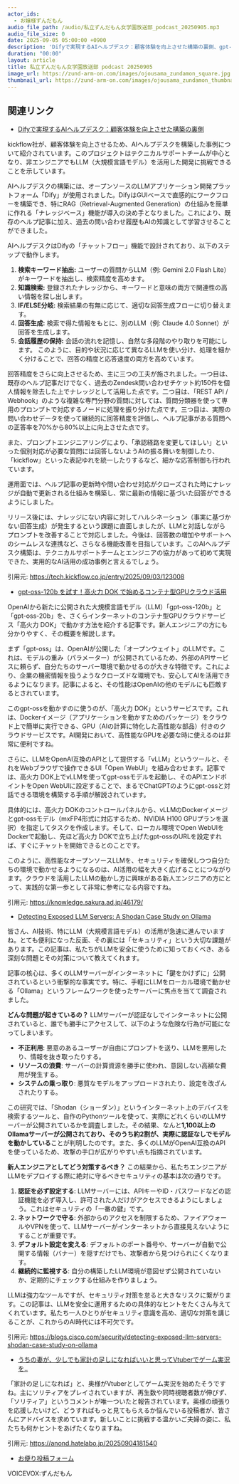 ```yaml
---
actor_ids:
  - お嬢様ずんだもん
audio_file_path: /audio/私立ずんだもん女学園放送部_podcast_20250905.mp3
audio_file_size: 0
date: 2025-09-05 05:00:00 +0900
description: 'Difyで実現するAIヘルプデスク：顧客体験を向上させた構築の裏側、gpt-oss-120b を試す！高火力 DOK で始めるコンテナ型GPUクラウド活用、Detecting Exposed LLM Servers: A Shodan Case Study on Ollama、うちの妻が、少しでも家計の足しになればいいと思ってVtuberでゲーム実況を..'
duration: "00:00"
layout: article
title: 私立ずんだもん女学園放送部 podcast 20250905
image_url: https://zund-arm-on.com/images/ojousama_zundamon_square.jpg
thumbnail_url: https://zund-arm-on.com/images/ojousama_zundamon_thumbnail.jpg
---
```


## 関連リンク


- [Difyで実現するAIヘルプデスク：顧客体験を向上させた構築の裏側](https://tech.kickflow.co.jp/entry/2025/09/03/123008)  


kickflow社が、顧客体験を向上させるため、AIヘルプデスクを構築した事例について紹介されています。このプロジェクトはテクニカルサポートチームが中心となり、非エンジニアでもLLM（大規模言語モデル）を活用した開発に挑戦できることを示しています。

AIヘルプデスクの構築には、オープンソースのLLMアプリケーション開発プラットフォーム「Dify」が使用されました。DifyはGUIベースで直感的にワークフローを構築でき、特にRAG（Retrieval-Augmented Generation）の仕組みを簡単に作れる「ナレッジベース」機能が導入の決め手となりました。これにより、既存のヘルプ記事に加え、過去の問い合わせ履歴もAIの知識として学習させることができました。

AIヘルプデスクはDifyの「チャットフロー」機能で設計されており、以下のステップで動作します。
1.  **検索キーワード抽出:** ユーザーの質問からLLM（例: Gemini 2.0 Flash Lite）がキーワードを抽出し、検索精度を高めます。
2.  **知識検索:** 登録されたナレッジから、キーワードと意味の両方で関連性の高い情報を探し出します。
3.  **IF/ELSE分岐:** 検索結果の有無に応じて、適切な回答生成フローに切り替えます。
4.  **回答生成:** 検索で得た情報をもとに、別のLLM（例: Claude 4.0 Sonnet）が回答を生成します。
5.  **会話履歴の保持:** 会話の流れを記憶し、自然な多段階のやり取りを可能にします。
このように、目的や状況に応じて異なるLLMを使い分け、処理を細かく分けることで、回答の精度と応答速度の両方を高めています。

回答精度をさらに向上させるため、主に三つの工夫が施されました。一つ目は、既存のヘルプ記事だけでなく、過去のZendesk問い合わせチケット約150件を個人情報を除去した上でナレッジとして活用した点です。二つ目は、「REST API / Webhook」のような複雑な専門分野の質問に対しては、質問分類器を使って専用のプロンプトで対応するノードに処理を振り分けた点です。三つ目は、実際の問い合わせデータを使って継続的に回答精度を評価し、ヘルプ記事がある質問への正答率を70%から80%以上に向上させた点です。

また、プロンプトエンジニアリングにより、「承認経路を変更してほしい」といった個別対応が必要な質問には回答しないようAIの振る舞いを制御したり、「kickflow」といった表記ゆれを統一したりするなど、細かな応答制御も行われています。

運用面では、ヘルプ記事の更新時や問い合わせ対応がクローズされた時にナレッジが自動で更新される仕組みを構築し、常に最新の情報に基づいた回答ができるようにしました。

リリース後には、ナレッジにない内容に対してハルシネーション（事実に基づかない回答生成）が発生するという課題に直面しましたが、LLMと対話しながらプロンプトを改善することで対応しました。今後は、回答数の増加やサポートへのシームレスな連携など、さらなる機能改善を目指しています。このAIヘルプデスク構築は、テクニカルサポートチームとエンジニアの協力があって初めて実現できた、実用的なAI活用の成功事例と言えるでしょう。

引用元: https://tech.kickflow.co.jp/entry/2025/09/03/123008


- [gpt-oss-120b を試す！高火力 DOK で始めるコンテナ型GPUクラウド活用](https://knowledge.sakura.ad.jp/46179/)  


OpenAIから新たに公開された大規模言語モデル（LLM）「gpt-oss-120b」と「gpt-oss-20b」を、さくらインターネットのコンテナ型GPUクラウドサービス「高火力 DOK」で動かす方法を紹介する記事です。新人エンジニアの方にも分かりやすく、その概要を解説します。

まず「gpt-oss」は、OpenAIが公開した「オープンウェイト」のLLMです。これは、モデルの重み（パラメーター）が公開されているため、外部のAPIサービスに頼らず、自分たちのサーバー環境で動かせるのが大きな特徴です。これにより、企業の機密情報を扱うようなクローズドな環境でも、安心してAIを活用できるようになります。記事によると、その性能はOpenAIの他のモデルにも匹敵するとされています。

このgpt-ossを動かすのに使うのが、「高火力 DOK」というサービスです。これは、Dockerイメージ（アプリケーションを動かすためのパッケージ）をクラウド上で簡単に実行できる、GPU（AIの計算に特化した高性能な部品）付きのクラウドサービスです。AI開発において、高性能なGPUを必要な時に使えるのは非常に便利ですね。

さらに、LLMをOpenAI互換のAPIとして提供する「vLLM」というツールと、それをWebブラウザで操作できるUI「Open WebUI」を組み合わせます。記事では、高火力 DOK上でvLLMを使ってgpt-ossモデルを起動し、そのAPIエンドポイントをOpen WebUIに設定することで、まるでChatGPTのようにgpt-ossと対話できる環境を構築する手順が解説されています。

具体的には、高火力 DOKのコントロールパネルから、vLLMのDockerイメージとgpt-ossモデル（mxFP4形式に対応するため、NVIDIA H100 GPUプランを選択）を指定してタスクを作成します。そして、ローカル環境でOpen WebUIをDockerで起動し、先ほど高火力 DOKで立ち上げたgpt-ossのURLを設定すれば、すぐにチャットを開始できるとのことです。

このように、高性能なオープンソースLLMを、セキュリティを確保しつつ自分たちの環境で動かせるようになるのは、AI活用の幅を大きく広げることにつながります。クラウドを活用したLLMの動かし方に興味がある新人エンジニアの方にとって、実践的な第一歩として非常に参考になる内容ですね。

引用元: https://knowledge.sakura.ad.jp/46179/


- [Detecting Exposed LLM Servers: A Shodan Case Study on Ollama](https://blogs.cisco.com/security/detecting-exposed-llm-servers-shodan-case-study-on-ollama)  


皆さん、AI技術、特にLLM（大規模言語モデル）の活用が急速に進んでいますね。とても便利になった反面、その裏には「セキュリティ」という大切な課題があります。この記事は、私たちがLLMを安全に使うために知っておくべき、ある深刻な問題とその対策について教えてくれます。

記事の核心は、多くのLLMサーバーがインターネットに「鍵をかけずに」公開されているという衝撃的な事実です。特に、手軽にLLMをローカル環境で動かせる「Ollama」というフレームワークを使ったサーバーに焦点を当てて調査されました。

**どんな問題が起きているの？**
LLMサーバーが認証なしでインターネットに公開されていると、誰でも勝手にアクセスして、以下のような危険な行為が可能になってしまいます。
*   **不正利用**: 悪意のあるユーザーが自由にプロンプトを送り、LLMを悪用したり、情報を抜き取ったりする。
*   **リソースの浪費**: サーバーの計算資源を勝手に使われ、意図しない高額な費用が発生する。
*   **システムの乗っ取り**: 悪質なモデルをアップロードされたり、設定を改ざんされたりする。

この研究では、「Shodan（ショーダン）」というインターネット上のデバイスを検索するツールと、自作のPythonツールを使って、実際にどれくらいのLLMサーバーが公開されているかを調査しました。その結果、なんと**1,100以上のOllamaサーバーが公開されており、そのうち約2割が、実際に認証なしでモデルを動かしている**ことが判明したのです。また、多くのLLMがOpenAI互換のAPIを使っているため、攻撃の手口が広がりやすい点も指摘されています。

**新人エンジニアとしてどう対策するべき？**
この結果から、私たちエンジニアがLLMをデプロイする際に絶対に守るべきセキュリティの基本は次の通りです。
1.  **認証を必ず設定する**: LLMサーバーには、APIキーやID・パスワードなどの認証機能を必ず導入し、許可された人だけがアクセスできるようにしましょう。これはセキュリティの「一番の鍵」です。
2.  **ネットワークで守る**: 外部からのアクセスを制限するため、ファイアウォールやVPNを使って、LLMサーバーがインターネットから直接見えないようにすることが重要です。
3.  **デフォルト設定を変える**: デフォルトのポート番号や、サーバーが自動で公開する情報（バナー）を隠すだけでも、攻撃者から見つけられにくくなります。
4.  **継続的に監視する**: 自分の構築したLLM環境が意図せず公開されていないか、定期的にチェックする仕組みを作りましょう。

LLMは強力なツールですが、セキュリティ対策を怠ると大きなリスクに繋がります。この記事は、LLMを安全に運用するための具体的なヒントをたくさん与えてくれています。私たち一人ひとりがセキュリティ意識を高め、適切な対策を講じることが、これからのAI時代には不可欠です。

引用元: https://blogs.cisco.com/security/detecting-exposed-llm-servers-shodan-case-study-on-ollama


- [うちの妻が、少しでも家計の足しになればいいと思ってVtuberでゲーム実況を..](https://anond.hatelabo.jp/20250904181540)  


「家計の足しになれば」と、奥様がVtuberとしてゲーム実況を始めたそうですね。主にソリティアをプレイされていますが、再生数や同時視聴者数が伸びず、「ソリティア」というコメントが唯一ついたと報告されています。奥様の頑張りを応援したいけど、どうすればもっと見てもらえるか悩んでいる投稿者が、皆さんにアドバイスを求めています。新しいことに挑戦する温かいご夫婦の姿に、私たちも何かヒントをあげたくなりますね。

引用元: https://anond.hatelabo.jp/20250904181540



- [お便り投稿フォーム](https://forms.gle/ffg4JTfqdiqK62qf9)

VOICEVOX:ずんだもん
